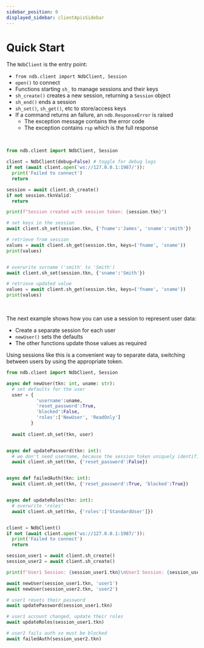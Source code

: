 ```yaml
---
sidebar_position: 0
displayed_sidebar: clientApisSidebar
---
```


# Quick Start

The `NdbClient` is the entry point:
- `from ndb.client import NdbClient, Session`
- `open()` to connect
- Functions starting `sh_` to manage sessions and their keys
- `sh_create()` creates a new session, returning a `Session` object
- `sh_end()` ends a session
- `sh_set()`, `sh_get()`, etc to store/access keys
- If a command returns an failure, an `ndb.ResponseError` is raised
  - The exception message contains the error code
  - The exception contains `rsp` which is the full response

<br/>

```python title='Create session and set/get keys'
from ndb.client import NdbClient, Session

client = NdbClient(debug=False) # toggle for debug logs
if not (await client.open('ws://127.0.0.1:1987/')):
  print('Failed to connect')
  return

session = await client.sh_create()
if not session.tknValid:
  return

print(f"Session created with session token: {session.tkn}")

# set keys in the session
await client.sh_set(session.tkn, {'fname':'James', 'sname':'smith'})

# retrieve from session
values = await client.sh_get(session.tkn, keys=('fname', 'sname'))
print(values)


# overwrite surname ('smith' to 'Smith')
await client.sh_set(session.tkn, {'sname':'Smith'})

# retrieve updated value
values = await client.sh_get(session.tkn, keys=('fname', 'sname'))
print(values)
```
<br/>

The next example shows how you can use a session to represent user data:

- Create a separate session for each user
- `newUser()` sets the defaults
- The other functions update those values as required

Using sessions like this is a convenient way to separate data, switching between
users by using the appropriate token.

```python title='Create multiple sessions'
from ndb.client import NdbClient, Session

async def newUser(tkn: int, uname: str):
  # set defaults for the user
  user = {
           'username':uname,
           'reset_password':True,
           'blocked':False,
           'roles':['NewUser', 'ReadOnly']
         }    
  
  await client.sh_set(tkn, user)


async def updatePassword(tkn: int):
  # we don't need username, because the session token uniquely identifies this user's data
  await client.sh_set(tkn, {'reset_password':False})


async def failedAuth(tkn: int):
  await client.sh_set(tkn, {'reset_password':True, 'blocked':True})


async def updateRoles(tkn: int):
  # overwrite 'roles'
  await client.sh_set(tkn, {'roles':['StandardUser']})


client = NdbClient()
if not (await client.open('ws://127.0.0.1:1987/')):
  print('Failed to connect')
  return

session_user1 = await client.sh_create()
session_user2 = await client.sh_create()

print(f'User1 Session: {session_user1.tkn}\nUser2 Session: {session_user2.tkn}')

await newUser(session_user1.tkn, 'user1')
await newUser(session_user2.tkn, 'user2')

# user1 resets their password
await updatePassword(session_user1.tkn)

# user1 account changed, update their roles
await updateRoles(session_user1.tkn)

# user2 fails auth so must be blocked
await failedAuth(session_user2.tkn)
```

